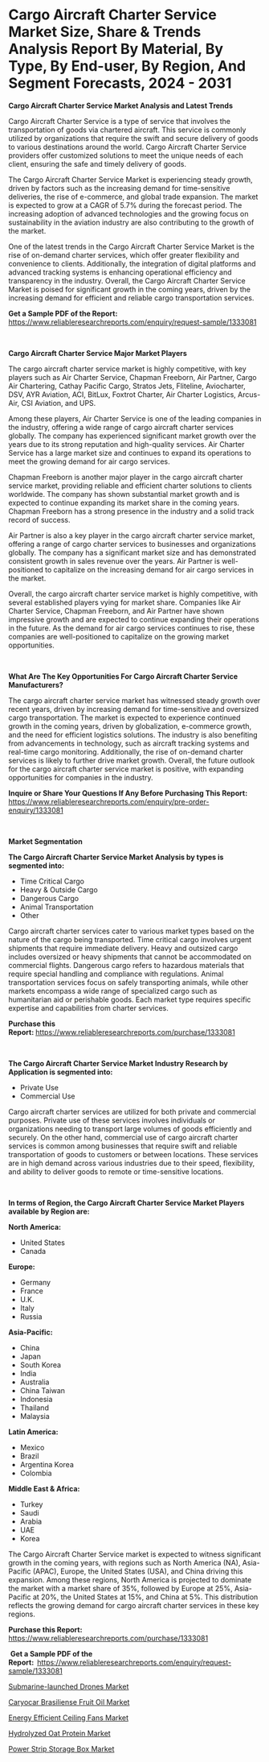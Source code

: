 <p><h1>Cargo Aircraft Charter Service Market Size, Share & Trends Analysis Report By Material, By Type, By End-user, By Region, And Segment Forecasts, 2024 - 2031</h1></p><p><strong>Cargo Aircraft Charter Service Market Analysis and Latest Trends</strong></p>
<p><p>Cargo Aircraft Charter Service is a type of service that involves the transportation of goods via chartered aircraft. This service is commonly utilized by organizations that require the swift and secure delivery of goods to various destinations around the world. Cargo Aircraft Charter Service providers offer customized solutions to meet the unique needs of each client, ensuring the safe and timely delivery of goods.</p><p>The Cargo Aircraft Charter Service Market is experiencing steady growth, driven by factors such as the increasing demand for time-sensitive deliveries, the rise of e-commerce, and global trade expansion. The market is expected to grow at a CAGR of 5.7% during the forecast period. The increasing adoption of advanced technologies and the growing focus on sustainability in the aviation industry are also contributing to the growth of the market.</p><p>One of the latest trends in the Cargo Aircraft Charter Service Market is the rise of on-demand charter services, which offer greater flexibility and convenience to clients. Additionally, the integration of digital platforms and advanced tracking systems is enhancing operational efficiency and transparency in the industry. Overall, the Cargo Aircraft Charter Service Market is poised for significant growth in the coming years, driven by the increasing demand for efficient and reliable cargo transportation services.</p></p>
<p><strong>Get a Sample PDF of the Report:&nbsp;</strong> <a href="https://www.reliableresearchreports.com/enquiry/request-sample/1333081">https://www.reliableresearchreports.com/enquiry/request-sample/1333081</a></p>
<p>&nbsp;</p>
<p><strong>Cargo Aircraft Charter Service Major Market Players</strong></p>
<p><p>The cargo aircraft charter service market is highly competitive, with key players such as Air Charter Service, Chapman Freeborn, Air Partner, Cargo Air Chartering, Cathay Pacific Cargo, Stratos Jets, Fliteline, Aviocharter, DSV, AYR Aviation, ACI, BitLux, Foxtrot Charter, Air Charter Logistics, Arcus-Air, CSI Aviation, and UPS.</p><p>Among these players, Air Charter Service is one of the leading companies in the industry, offering a wide range of cargo aircraft charter services globally. The company has experienced significant market growth over the years due to its strong reputation and high-quality services. Air Charter Service has a large market size and continues to expand its operations to meet the growing demand for air cargo services.</p><p>Chapman Freeborn is another major player in the cargo aircraft charter service market, providing reliable and efficient charter solutions to clients worldwide. The company has shown substantial market growth and is expected to continue expanding its market share in the coming years. Chapman Freeborn has a strong presence in the industry and a solid track record of success.</p><p>Air Partner is also a key player in the cargo aircraft charter service market, offering a range of cargo charter services to businesses and organizations globally. The company has a significant market size and has demonstrated consistent growth in sales revenue over the years. Air Partner is well-positioned to capitalize on the increasing demand for air cargo services in the market.</p><p>Overall, the cargo aircraft charter service market is highly competitive, with several established players vying for market share. Companies like Air Charter Service, Chapman Freeborn, and Air Partner have shown impressive growth and are expected to continue expanding their operations in the future. As the demand for air cargo services continues to rise, these companies are well-positioned to capitalize on the growing market opportunities.</p></p>
<p>&nbsp;</p>
<p><strong>What Are The Key Opportunities For Cargo Aircraft Charter Service Manufacturers?</strong></p>
<p><p>The cargo aircraft charter service market has witnessed steady growth over recent years, driven by increasing demand for time-sensitive and oversized cargo transportation. The market is expected to experience continued growth in the coming years, driven by globalization, e-commerce growth, and the need for efficient logistics solutions. The industry is also benefiting from advancements in technology, such as aircraft tracking systems and real-time cargo monitoring. Additionally, the rise of on-demand charter services is likely to further drive market growth. Overall, the future outlook for the cargo aircraft charter service market is positive, with expanding opportunities for companies in the industry.</p></p>
<p><strong>Inquire or Share Your Questions If Any Before Purchasing This Report:</strong> <a href="https://www.reliableresearchreports.com/enquiry/pre-order-enquiry/1333081">https://www.reliableresearchreports.com/enquiry/pre-order-enquiry/1333081</a></p>
<p>&nbsp;</p>
<p><strong>Market Segmentation</strong></p>
<p><strong>The Cargo Aircraft Charter Service Market Analysis by types is segmented into:</strong></p>
<p><ul><li>Time Critical Cargo</li><li>Heavy & Outside Cargo</li><li>Dangerous Cargo</li><li>Animal Transportation</li><li>Other</li></ul></p>
<p><p>Cargo aircraft charter services cater to various market types based on the nature of the cargo being transported. Time critical cargo involves urgent shipments that require immediate delivery. Heavy and outsized cargo includes oversized or heavy shipments that cannot be accommodated on commercial flights. Dangerous cargo refers to hazardous materials that require special handling and compliance with regulations. Animal transportation services focus on safely transporting animals, while other markets encompass a wide range of specialized cargo such as humanitarian aid or perishable goods. Each market type requires specific expertise and capabilities from charter services.</p></p>
<p><strong>Purchase this Report:&nbsp;</strong><a href="https://www.reliableresearchreports.com/purchase/1333081">https://www.reliableresearchreports.com/purchase/1333081</a></p>
<p>&nbsp;</p>
<p><strong>The Cargo Aircraft Charter Service Market Industry Research by Application is segmented into:</strong></p>
<p><ul><li>Private Use</li><li>Commercial Use</li></ul></p>
<p><p>Cargo aircraft charter services are utilized for both private and commercial purposes. Private use of these services involves individuals or organizations needing to transport large volumes of goods efficiently and securely. On the other hand, commercial use of cargo aircraft charter services is common among businesses that require swift and reliable transportation of goods to customers or between locations. These services are in high demand across various industries due to their speed, flexibility, and ability to deliver goods to remote or time-sensitive locations.</p></p>
<p>&nbsp;</p>
<p><strong>In terms of Region, the Cargo Aircraft Charter Service Market Players available by Region are:</strong></p>
<p>
    <p> <strong> North America: </strong>
        <ul>
            <li>United States</li>
            <li>Canada</li>
        </ul>
        </p> 
    <p> <strong> Europe: </strong>
        <ul>
            <li>Germany</li>
            <li>France</li>
            <li>U.K.</li>
            <li>Italy</li>
            <li>Russia</li>
        </ul>
        </p> 
    <p> <strong> Asia-Pacific: </strong>
        <ul>
            <li>China</li>
            <li>Japan</li>
            <li>South Korea</li>
            <li>India</li>
            <li>Australia</li>
            <li>China Taiwan</li>
            <li>Indonesia</li>
            <li>Thailand</li>
            <li>Malaysia</li>
        </ul>
        </p> 
    <p> <strong> Latin America: </strong>
        <ul>
            <li>Mexico</li>
            <li>Brazil</li>
            <li>Argentina Korea</li>
            <li>Colombia</li>
        </ul>
        </p> 
    <p> <strong> Middle East & Africa: </strong>
        <ul>
            <li>Turkey</li>
            <li>Saudi</li>
            <li>Arabia</li>
            <li>UAE</li>
            <li>Korea</li>
        </ul>
    </p>
    </p>
<p><p>The Cargo Aircraft Charter Service market is expected to witness significant growth in the coming years, with regions such as North America (NA), Asia-Pacific (APAC), Europe, the United States (USA), and China driving this expansion. Among these regions, North America is projected to dominate the market with a market share of 35%, followed by Europe at 25%, Asia-Pacific at 20%, the United States at 15%, and China at 5%. This distribution reflects the growing demand for cargo aircraft charter services in these key regions.</p></p>
<p><strong>Purchase this Report: </strong><a href="https://www.reliableresearchreports.com/purchase/1333081">https://www.reliableresearchreports.com/purchase/1333081</a></p>
<p>&nbsp;<strong>Get a Sample PDF of the Report:&nbsp;&nbsp;</strong><a href="https://www.reliableresearchreports.com/enquiry/request-sample/1333081">https://www.reliableresearchreports.com/enquiry/request-sample/1333081</a></p>
<p><strong></strong></p>
<p><p><a href="https://github.com/PeterParrish5/Market-Research-Report-List-3/blob/main/submarine-launched-drones-market.md">Submarine-launched Drones Market</a></p><p><a href="https://medium.com/@shanieprice69879/caryocar-brasiliense-fruit-oil-market-the-key-to-successful-business-strategy-forecast-till-2031-19e8cd5316bc">Caryocar Brasiliense Fruit Oil Market</a></p><p><a href="https://medium.com/@dorothybrooks53/energy-efficient-ceiling-fans-market-insight-market-trends-growth-forecasted-from-2024-to-2031-64235cc64fbb">Energy Efficient Ceiling Fans Market</a></p><p><a href="https://medium.com/@shanieprice69879/hydrolyzed-oat-protein-market-exploring-market-share-market-trends-and-future-growth-7b722358265a">Hydrolyzed Oat Protein Market</a></p><p><a href="https://medium.com/@ameliahaleyi77567/power-strip-storage-box-market-research-report-its-history-and-forecast-2024-to-2031-66d7bb7c4c01">Power Strip Storage Box Market</a></p></p>